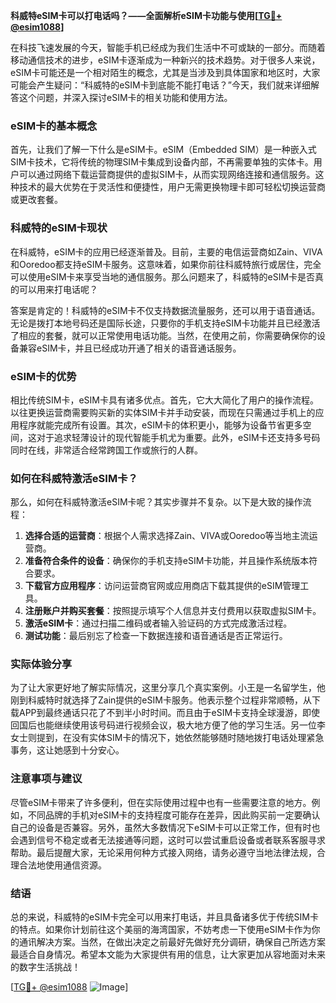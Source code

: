 **科威特eSIM卡可以打电话吗？——全面解析eSIM卡功能与使用[[TG💪+ @esim1088](https://t.me/s/esim1088)]**

在科技飞速发展的今天，智能手机已经成为我们生活中不可或缺的一部分。而随着移动通信技术的进步，eSIM卡逐渐成为一种新兴的技术趋势。对于很多人来说，eSIM卡可能还是一个相对陌生的概念，尤其是当涉及到具体国家和地区时，大家可能会产生疑问：“科威特的eSIM卡到底能不能打电话？”今天，我们就来详细解答这个问题，并深入探讨eSIM卡的相关功能和使用方法。

### eSIM卡的基本概念

首先，让我们了解一下什么是eSIM卡。eSIM（Embedded SIM）是一种嵌入式SIM卡技术，它将传统的物理SIM卡集成到设备内部，不再需要单独的实体卡。用户可以通过网络下载运营商提供的虚拟SIM卡，从而实现网络连接和通信服务。这种技术的最大优势在于灵活性和便捷性，用户无需更换物理卡即可轻松切换运营商或更改套餐。

### 科威特的eSIM卡现状

在科威特，eSIM卡的应用已经逐渐普及。目前，主要的电信运营商如Zain、VIVA和Ooredoo都支持eSIM卡服务。这意味着，如果你前往科威特旅行或居住，完全可以使用eSIM卡来享受当地的通信服务。那么问题来了，科威特的eSIM卡是否真的可以用来打电话呢？

答案是肯定的！科威特的eSIM卡不仅支持数据流量服务，还可以用于语音通话。无论是拨打本地号码还是国际长途，只要你的手机支持eSIM卡功能并且已经激活了相应的套餐，就可以正常使用电话功能。当然，在使用之前，你需要确保你的设备兼容eSIM卡，并且已经成功开通了相关的语音通话服务。

### eSIM卡的优势

相比传统SIM卡，eSIM卡具有诸多优点。首先，它大大简化了用户的操作流程。以往更换运营商需要购买新的实体SIM卡并手动安装，而现在只需通过手机上的应用程序就能完成所有设置。其次，eSIM卡的体积更小，能够为设备节省更多空间，这对于追求轻薄设计的现代智能手机尤为重要。此外，eSIM卡还支持多号码同时在线，非常适合经常跨国工作或旅行的人群。

### 如何在科威特激活eSIM卡？

那么，如何在科威特激活eSIM卡呢？其实步骤并不复杂。以下是大致的操作流程：

1. **选择合适的运营商**：根据个人需求选择Zain、VIVA或Ooredoo等当地主流运营商。
2. **准备符合条件的设备**：确保你的手机支持eSIM卡功能，并且操作系统版本符合要求。
3. **下载官方应用程序**：访问运营商官网或应用商店下载其提供的eSIM管理工具。
4. **注册账户并购买套餐**：按照提示填写个人信息并支付费用以获取虚拟SIM卡。
5. **激活eSIM卡**：通过扫描二维码或者输入验证码的方式完成激活过程。
6. **测试功能**：最后别忘了检查一下数据连接和语音通话是否正常运行。

### 实际体验分享

为了让大家更好地了解实际情况，这里分享几个真实案例。小王是一名留学生，他刚到科威特时就选择了Zain提供的eSIM卡服务。他表示整个过程非常顺畅，从下载APP到最终通话只花了不到半小时时间。而且由于eSIM卡支持全球漫游，即使回国后也能继续使用该号码进行视频会议，极大地方便了他的学习生活。另一位李女士则提到，在没有实体SIM卡的情况下，她依然能够随时随地拨打电话处理紧急事务，这让她感到十分安心。

### 注意事项与建议

尽管eSIM卡带来了许多便利，但在实际使用过程中也有一些需要注意的地方。例如，不同品牌的手机对eSIM卡的支持程度可能存在差异，因此购买前一定要确认自己的设备是否兼容。另外，虽然大多数情况下eSIM卡可以正常工作，但有时也会遇到信号不稳定或者无法接通等问题，这时可以尝试重启设备或者联系客服寻求帮助。最后提醒大家，无论采用何种方式接入网络，请务必遵守当地法律法规，合理合法地使用通信资源。

### 结语

总的来说，科威特的eSIM卡完全可以用来打电话，并且具备诸多优于传统SIM卡的特点。如果你计划前往这个美丽的海湾国家，不妨考虑一下使用eSIM卡作为你的通讯解决方案。当然，在做出决定之前最好先做好充分调研，确保自己所选方案最适合自身情况。希望本文能为大家提供有用的信息，让大家更加从容地面对未来的数字生活挑战！

[[TG💪+ @esim1088](https://t.me/s/esim1088) ![Image](https://i.postimg.cc/4NQfJmqS/Snipaste-2025-05-13-00-14-12.png)]